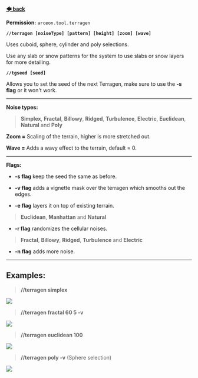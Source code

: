 
**[🡄 back](https://github.com/Brennian/Arceon-1.14/wiki)**

**Permission:** `arceon.tool.terragen`

**`//terragen [noiseType] [pattern] [height] [zoom] [wave]`**

Uses cuboid, sphere, cylinder and poly selections.

Use any slab or snow patterns for the system to use slabs or snow layers for more detailing.

**`//tgseed [seed]`**

Allows you to set the seed of the next Terragen, make sure to use the **-s flag** or it won't work.

***

**Noise types:**
> **Simplex**, **Fractal**, **Billowy**, **Ridged**, **Turbulence**, **Electric**, **Euclidean**, **Natural** and **Poly**

**Zoom =** Scaling of the terrain, higher is more stretched out.

**Wave =** Adds a wavy effect to the terrain, default = 0. 

***

**Flags:**

* **-s flag** keep the seed the same as before.

* **-v flag** adds a vignette mask over the terragen which smooths out the edges.

* **-e flag** layers it on top of existing terrain. 
   
> **Euclidean**, **Manhattan** and **Natural**
    
* **-r flag** randomizes the cellular noises. 
 
> **Fractal**, **Billowy**, **Ridged**, **Turbulence** and **Electric**
    
* **-n flag** adds more noise.

***

## **Examples:**

> **//terragen simplex**

![](https://i.imgur.com/fxYgvCN.png)

> **//terragen fractal 60 5 -v**

![](https://i.imgur.com/8AefKrZ.png)

> **//terragen euclidean 100**

![](https://i.imgur.com/SLjAjnD.png)

> **//terragen poly -v**  (Sphere selection)

![](https://i.imgur.com/QknsCiS.png)
